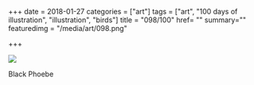 +++
date = 2018-01-27
categories = ["art"]
tags = ["art", "100 days of illustration", "illustration", "birds"]
title = "098/100"
href= ""
summary=""
featuredimg = "/media/art/098.png"

+++

<img src="/media/art/098.png" />

Black Phoebe
